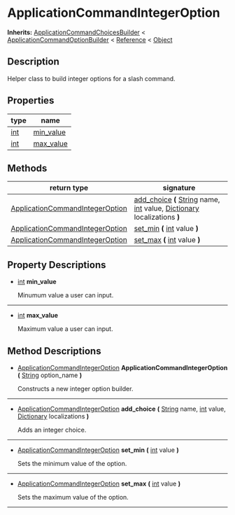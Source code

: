   
# ApplicationCommandIntegerOption
  
**Inherits:** [ApplicationCommandChoicesBuilder](./class_applicationcommandchoicesbuilder.md) < [ApplicationCommandOptionBuilder](./class_applicationcommandoptionbuilder.md) < [Reference](https://docs.godotengine.org/en/3.5/classes/class_reference.html) < [Object](https://docs.godotengine.org/en/3.5/classes/class_object.html)  
  
  
## Description
  
Helper class to build integer options for a slash command.  
  
## Properties
  
| type                                                              | name                              |
|-------------------------------------------------------------------|-----------------------------------|
| [int](https://docs.godotengine.org/en/3.5/classes/class_int.html) | [min\_value](#property-min-value) |
| [int](https://docs.godotengine.org/en/3.5/classes/class_int.html) | [max\_value](#property-max-value) |  
  
## Methods
  
| return type                                                                   | signature                                                                                                                                                                                                                                                                                          |
|-------------------------------------------------------------------------------|----------------------------------------------------------------------------------------------------------------------------------------------------------------------------------------------------------------------------------------------------------------------------------------------------|
| [ApplicationCommandIntegerOption](./class_applicationcommandintegeroption.md) | [add\_choice](#method-add-choice) **(** [String](https://docs.godotengine.org/en/3.5/classes/class_string.html) name, [int](https://docs.godotengine.org/en/3.5/classes/class_int.html) value, [Dictionary](https://docs.godotengine.org/en/3.5/classes/class_dictionary.html) localizations **)** |
| [ApplicationCommandIntegerOption](./class_applicationcommandintegeroption.md) | [set\_min](#method-set-min) **(** [int](https://docs.godotengine.org/en/3.5/classes/class_int.html) value **)**                                                                                                                                                                                    |
| [ApplicationCommandIntegerOption](./class_applicationcommandintegeroption.md) | [set\_max](#method-set-max) **(** [int](https://docs.godotengine.org/en/3.5/classes/class_int.html) value **)**                                                                                                                                                                                    |  
  
## Property Descriptions
  
- <a name="property-min-value"></a>[int](https://docs.godotengine.org/en/3.5/classes/class_int.html) **min_value**  
  
	Minumum value a user can input.  
________________

- <a name="property-max-value"></a>[int](https://docs.godotengine.org/en/3.5/classes/class_int.html) **max_value**  
  
	Maximum value a user can input.
  
  
## Method Descriptions
  
- <a name="method-ApplicationCommandIntegerOption"></a>[ApplicationCommandIntegerOption](./class_applicationcommandintegeroption.md) **ApplicationCommandIntegerOption** **(** [String](https://docs.godotengine.org/en/3.5/classes/class_string.html) option\_name **)**  
  
	Constructs a new integer option builder.  
________________

- <a name="method-add-choice"></a>[ApplicationCommandIntegerOption](./class_applicationcommandintegeroption.md) **add\_choice** **(** [String](https://docs.godotengine.org/en/3.5/classes/class_string.html) name, [int](https://docs.godotengine.org/en/3.5/classes/class_int.html) value, [Dictionary](https://docs.godotengine.org/en/3.5/classes/class_dictionary.html) localizations **)**  
  
	Adds an integer choice.  
________________

- <a name="method-set-min"></a>[ApplicationCommandIntegerOption](./class_applicationcommandintegeroption.md) **set\_min** **(** [int](https://docs.godotengine.org/en/3.5/classes/class_int.html) value **)**  
  
	Sets the minimum value of the option.  
________________

- <a name="method-set-max"></a>[ApplicationCommandIntegerOption](./class_applicationcommandintegeroption.md) **set\_max** **(** [int](https://docs.godotengine.org/en/3.5/classes/class_int.html) value **)**  
  
	Sets the maximum value of the option.  
________________

  
